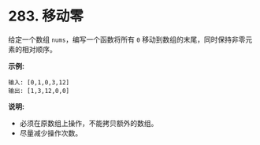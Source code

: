 # 283. 移动零

给定一个数组 `nums`，编写一个函数将所有 `0` 移动到数组的末尾，同时保持非零元素的相对顺序。

**示例:**
```
输入: [0,1,0,3,12]
输出: [1,3,12,0,0]
```

**说明:**

- 必须在原数组上操作，不能拷贝额外的数组。
- 尽量减少操作次数。
